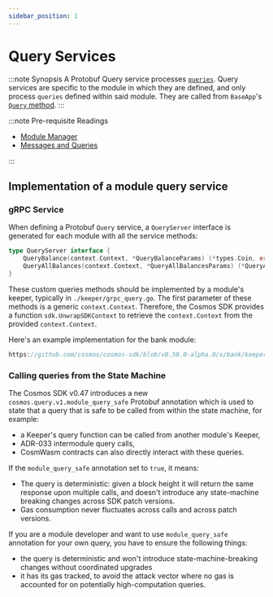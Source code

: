 ```yaml
---
sidebar_position: 1
---
```


# Query Services

:::note Synopsis
A Protobuf Query service processes [`queries`](./02-messages-and-queries.md#queries). Query services are specific to the module in which they are defined, and only process `queries` defined within said module. They are called from `BaseApp`'s [`Query` method](../../learn/advanced/00-baseapp.md#query).
:::

:::note Pre-requisite Readings

* [Module Manager](./01-module-manager.md)
* [Messages and Queries](./02-messages-and-queries.md)

:::

## Implementation of a module query service

### gRPC Service

When defining a Protobuf `Query` service, a `QueryServer` interface is generated for each module with all the service methods:

```go
type QueryServer interface {
	QueryBalance(context.Context, *QueryBalanceParams) (*types.Coin, error)
	QueryAllBalances(context.Context, *QueryAllBalancesParams) (*QueryAllBalancesResponse, error)
}
```

These custom queries methods should be implemented by a module's keeper, typically in `./keeper/grpc_query.go`. The first parameter of these methods is a generic `context.Context`. Therefore, the Cosmos SDK provides a function `sdk.UnwrapSDKContext` to retrieve the `context.Context` from the provided
`context.Context`.

Here's an example implementation for the bank module:

```go reference
https://github.com/cosmos/cosmos-sdk/blob/v0.50.0-alpha.0/x/bank/keeper/grpc_query.go
```

### Calling queries from the State Machine

The Cosmos SDK v0.47 introduces a new `cosmos.query.v1.module_query_safe` Protobuf annotation which is used to state that a query that is safe to be called from within the state machine, for example:

* a Keeper's query function can be called from another module's Keeper,
* ADR-033 intermodule query calls,
* CosmWasm contracts can also directly interact with these queries.

If the `module_query_safe` annotation set to `true`, it means:

* The query is deterministic: given a block height it will return the same response upon multiple calls, and doesn't introduce any state-machine breaking changes across SDK patch versions.
* Gas consumption never fluctuates across calls and across patch versions.

If you are a module developer and want to use `module_query_safe` annotation for your own query, you have to ensure the following things:

* the query is deterministic and won't introduce state-machine-breaking changes without coordinated upgrades
* it has its gas tracked, to avoid the attack vector where no gas is accounted for
 on potentially high-computation queries.
